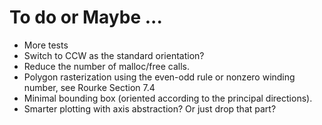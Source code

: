 # To do or Maybe ...
 - More tests
 - Switch to CCW as the standard orientation?
 - Reduce the number of malloc/free calls.
 - Polygon rasterization using the even-odd rule or nonzero winding number, see Rourke Section 7.4
 - Minimal bounding box (oriented according to the principal directions).
 - Smarter plotting with axis abstraction? Or just drop that part?
